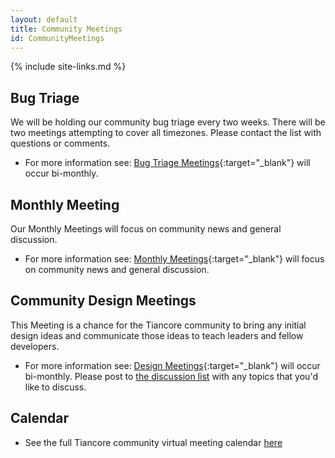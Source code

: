 ```yaml
---
layout: default
title: Community Meetings
id: CommunityMeetings
---
```

{% include site-links.md %}

## Bug Triage
We will be holding our community bug triage every two weeks. There will be two meetings attempting to cover all timezones. Please contact the list with questions or comments.
* For more information see: [Bug Triage Meetings]({{wiki}}/Bug-Triage){:target="_blank"} will occur bi-monthly.


## Monthly Meeting
Our Monthly Meetings will focus on community news and general discussion.
* For more information see: [Monthly Meetings]({{wiki}}/Monthly-Meeting){:target="_blank"} will focus on community news and general discussion.


## Community Design Meetings
This Meeting is a chance for the Tiancore community to bring any initial design ideas and communicate those ideas to teach leaders and fellow developers.

* For more information see: [Design Meetings]({{wiki}}/Design-Meeting){:target="_blank"} will occur bi-monthly. Please post to [the discussion list](mailto:discuss@edk2.groups.io) with any topics that you'd like to discuss.

## Calendar
* See the full Tiancore community virtual meeting calendar [here](https://edk2.groups.io/g/devel/calendar) 